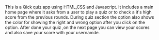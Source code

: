 This is a Qick quiz app using HTML,CSS and Javascript.
It includes a main home page where it asks from a user to play a quiz or to check a it's high score from the previous rounds.
During quiz section the option also shows the color for showing the right and wrong option after you click on the option.
After done your quiz ,on the next page you can view your scores and also save your score with your usernamde.
